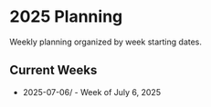 # 2025 Planning

Weekly planning organized by week starting dates.

## Current Weeks
- 2025-07-06/ - Week of July 6, 2025